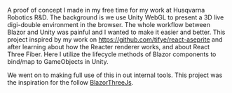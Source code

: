A proof of concept I made in my free time for my work at Husqvarna Robotics R&D. The background is we use Unity WebGL to present a 3D live digi-double environment in the browser. The whole workflow between Blazor and Unity was painful and I wanted to make it easier and better. This project inspired by my work on https://github.com/tifye/react-aseprite and after learning about how the Reacter renderer works, and about React Three Fiber. Here I utilize the lifecycle methods of Blazor components to bind/map to GameObjects in Unity. 

We went on to making full use of this in out internal tools. This project was the inspiration for the follow [BlazorThreeJs](https://github.com/tifye/BlazorThreeJs/tree/master).
